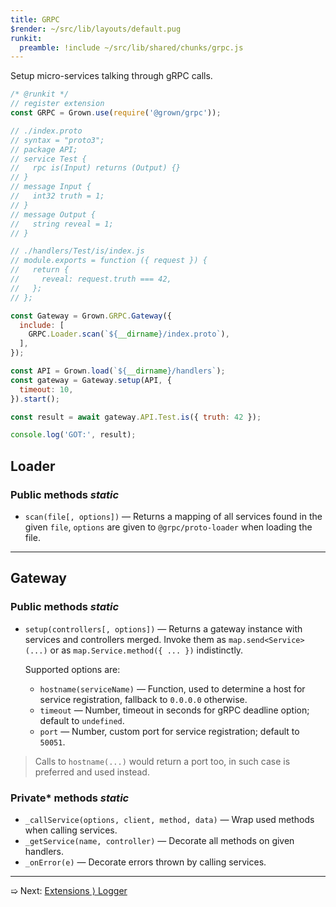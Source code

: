 ```yaml
---
title: GRPC
$render: ~/src/lib/layouts/default.pug
runkit:
  preamble: !include ~/src/lib/shared/chunks/grpc.js
---
```


Setup micro-services talking through gRPC calls.

```js
/* @runkit */
// register extension
const GRPC = Grown.use(require('@grown/grpc'));

// ./index.proto
// syntax = "proto3";
// package API;
// service Test {
//   rpc is(Input) returns (Output) {}
// }
// message Input {
//   int32 truth = 1;
// }
// message Output {
//   string reveal = 1;
// }

// ./handlers/Test/is/index.js
// module.exports = function ({ request }) {
//   return {
//     reveal: request.truth === 42,
//   };
// };

const Gateway = Grown.GRPC.Gateway({
  include: [
    GRPC.Loader.scan(`${__dirname}/index.proto`),
  ],
});

const API = Grown.load(`${__dirname}/handlers`);
const gateway = Gateway.setup(API, {
  timeout: 10,
}).start();

const result = await gateway.API.Test.is({ truth: 42 });

console.log('GOT:', result);
```

## Loader

### Public methods <var>static</var>

- `scan(file[, options])` &mdash; Returns a mapping of all services found in the given `file`, `options` are given to `@grpc/proto-loader` when loading the file.

---

## Gateway

### Public methods <var>static</var>

- `setup(controllers[, options])` &mdash; Returns a gateway instance with services and controllers merged. Invoke them as `map.send<Service>(...)` or as `map.Service.method({ ... })` indistinctly.

  Supported options are:
  - `hostname(serviceName)` &mdash; Function, used to determine a host for service registration, fallback to `0.0.0.0` otherwise.
  - `timeout` &mdash; Number, timeout in seconds for gRPC deadline option; default to `undefined`.
  - `port`  &mdash; Number, custom port for service registration; default to `50051`.

> Calls to `hostname(...)` would return a port too, in such case is preferred and used instead.

### Private* methods <var>static</var>

- `_callService(options, client, method, data)` &mdash; Wrap used methods when calling services.
- `_getService(name, controller)` &mdash; Decorate all methods on given handlers.
- `_onError(e)` &mdash; Decorate errors thrown by calling services.

---

➯ Next: [Extensions &rangle; Logger](./docs/extensions/logger)
